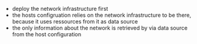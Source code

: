 - deploy the network infrastructure first
- the hosts configruation relies on the network infrastructure to be there, because it uses ressources from it as data source
- the only information about the network is retrieved by via data source from the host configuration
